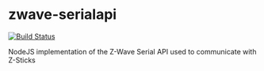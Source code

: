 # zwave-serialapi

[![Build Status](https://travis-ci.org/funlogic-io/zwave-serialapi.svg?branch=master)](https://travis-ci.org/funlogic-io/zwave-serialapi)

NodeJS implementation of the Z-Wave Serial API used to communicate with Z-Sticks
